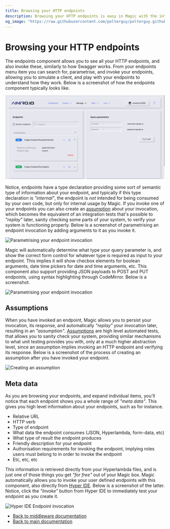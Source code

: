 ```yaml
---
title: Browsing your HTTP endpoints
description: Browsing your HTTP endpoints is easy in Magic with the integrated 'Swagger component' that comes with Magic out of the box. This component also allows you to invoke your endpoints, with any payload/arguments you wish, to see the result of your invocation immediately.
og_image: "https://raw.githubusercontent.com/polterguy/polterguy.github.io/master/images/og-endpoints.jpg"
---
```


# Browsing your HTTP endpoints

The endpoints component allows you to see all your HTTP endpoints, and also invoke these, similarly
to how Swagger works. From your endpoints menu item you can search for, parametrise, and invoke
your endpoints, allowing you to simulate a client, and play with your endpoints to understand how
they work. Below is a screenshot of how the endpoints component typically looks like.

![Endpoints](https://raw.githubusercontent.com/polterguy/polterguy.github.io/master/images/endpoints.jpg)

Notice, endpoints have a type declaration providing some sort of semantic type of information about
your endpoint, and typically if this type declaration is _"internal"_, the endpoint is _not_
intended for being consumed by your own code, but only for internal usage by Magic.
If you invoke one of your endpoints you can also create an [assumption](/documentation/magic/components/assumptions/)
about your invocation, which becomes the equivalent of an integration tests that's possible to _"replay"_
later, sanity checking some parts of your system, to verify your system is functioning properly.
Below is a screenshot of parametrising an endpoint invocation by adding arguments to it as
you invoke it.

![Parametrising your endpoint invocation](https://raw.githubusercontent.com/polterguy/polterguy.github.io/master/images/endpoint-parameter.jpg)

Magic will automatically determine what type your query parameter is, and show the correct form
control for whatever type is required as input to your endpoint. This implies it will show checbox
elements for boolean arguments, date time pickers for date and time arguments, etc. This component also
support providing JSON payloads to POST and PUT endpoints, using syntax highlighting through CodeMirror.
Below is a screenshot.

![Parametrising your endpoint invocation](https://raw.githubusercontent.com/polterguy/polterguy.github.io/master/images/endpoint-post.jpg)

## Assumptions

When you have invoked an endpoint, Magic allows you to persist your invocation, its response, and automatically
_"replay"_ your invocation later, resulting in an _"assumption"_.
[Assumptions](/documentation/magic/components/assumptions/) are high level automated tests, that allows you to
sanity check your system, providing similar mechanisms to what unit testing provides you with, only at
a much higher abstraction level, since an assumption implies invoking an HTTP endpoint and verifying
its response. Below is a screenshot of the process of creating an assumption after you have invoked your
endpoint.

![Creating an assumption](https://raw.githubusercontent.com/polterguy/polterguy.github.io/master/images/new-assumption.jpg)

## Meta data

As you are browsing your endpoints, and expand individual items, you'll notice that each endpoint shows you a
whole range of _"meta data"_. This gives you high level information about your endpoints, such as for instance.

* Relative URL
* HTTP verb
* Type of endpoint
* What data the endpoint consumes (JSON, Hyperlambda, form-data, etc)
* What type of result the endpoint produces
* Friendly description for your endpoint
* Authorisation requirements for invoking the endpoint, implying roles users must belong to in order to invoke the endpoint
* Etc, etc, etc

This information is retrieved directly from your Hyperlambda files, and is just one of those things
you get _"for free"_ out of your Magic box. Magic automatically allows you to invoke your user defined endpoints
with this component, also directly from [Hyper IDE](/documentation/magic/components/hyper-ide/). Below is a screenshot
of the latter. Notice, click the _"Invoke"_ button from Hyper IDE to immediately test your endpoint as you create it.

![Hyper IDE Endpoint invocation](https://raw.githubusercontent.com/polterguy/polterguy.github.io/master/images/hyper-ide-endpoints.jpg)

* [Back to middleware documentation](/documentation/magic/)
* [Back to main documentation](/documentation/)
